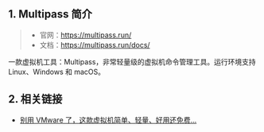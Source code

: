## 1. Multipass 简介

> - 官网：https://multipass.run/
> - 文档：https://multipass.run/docs/

一款虚拟机工具：Multipass，非常轻量级的虚拟机命令管理工具。运行环境支持 Linux、Windows 和 macOS。

## 2. 相关链接

- [别用 VMware 了，这款虚拟机简单、轻量、好用还免费...](https://mp.weixin.qq.com/s/Q-iVWgBQ59cyru8TfH4BNg)
